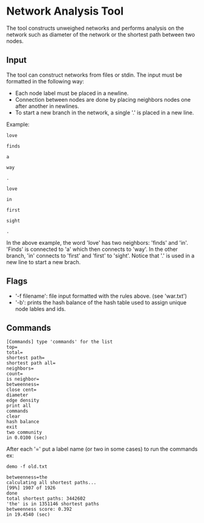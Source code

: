 # Network Analysis Tool
The tool constructs unweighed networks and performs analysis on the network such as diameter of the network or the shortest path between two nodes.

## Input
The tool can construct networks from files or stdin. The input must be formatted in the following way:
- Each node label must be placed in a newline.
- Connection between nodes are done by placing neighbors nodes one after another in newlines.
- To start a new branch in the network, a single '.' is placed in a new line. 

Example:
```
love

finds

a

way

.

love

in

first

sight

. 
```
In the above example, the word 'love' has two neighbors: 'finds' and 'in'. 'Finds' is connected to 'a' which then connects to 'way'.
In the other branch, 'in' connects to 'first' and 'first' to 'sight'. Notice that '.' is used in a new line to start a new brach.

## Flags

- '-f filename':  file input formatted with the rules above. (see 'war.txt')
- '-b': prints the hash balance of the hash table used to assign unique node lables and ids.

## Commands
  ```
  [Commands] type 'commands' for the list
 top=
 total=
 shortest path=
 shortest path all=
 neighbors=
 count=
 is neighbor=
 betweenness=
 close cent=
 diameter
 edge density
 print all
 commands
 clear
 hash balance
 exit
 two community
in 0.0100 (sec)
  ```
  
After each '=' put a label name (or two in some cases) to run the commands
ex:
  ```
  demo -f old.txt
  
  betweenness=the
calculating all shortest paths...
[99%] 1907 of 1926
done
total shortest paths: 3442602
'the' is in 1351146 shortest paths
betweenness score: 0.392
in 19.4540 (sec)
  ```
  
